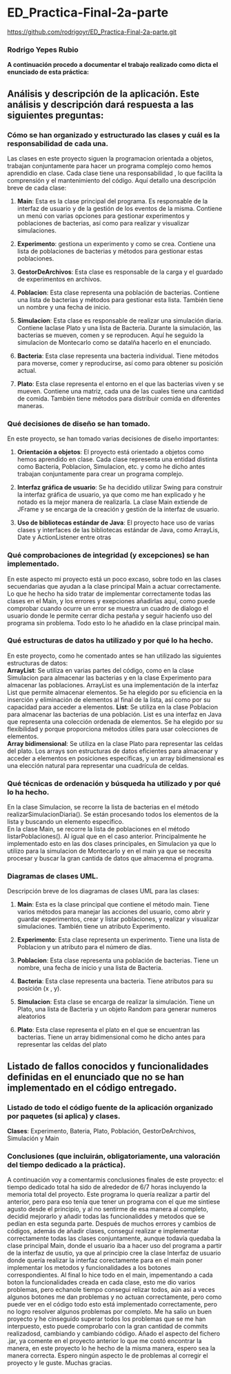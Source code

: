 # ED_Practica-Final-2a-parte
https://github.com/rodrigoyr/ED_Practica-Final-2a-parte.git
### Rodrigo Yepes Rubio
**A continuación procedo a documentar el trabajo realizado como dicta el enunciado de esta práctica:**
## Análisis y descripción de la aplicación. Este análisis y descripción dará respuesta a las siguientes preguntas:
### Cómo se han organizado y estructurado las clases y cuál es la responsabilidad de cada una.
Las clases en este proyecto siguen la programacion orientada a objetos, trabajan conjuntamente para hacer un programa complejo como hemos aprendidio en clase. Cada clase tiene una responsabilidad , lo que facilita la comprensión y el mantenimiento del código. Aquí detallo una descripción breve de cada clase:

1. **Main**: Esta es la clase principal del programa. Es responsable de la interfaz de usuario y de la gestión de los eventos de la misma. Contiene un menú con varias opciones para gestionar experimentos y poblaciones de bacterias, así como para realizar y visualizar simulaciones.

2. **Experimento**: gestiona un experimento y como se crea. Contiene una lista de poblaciones de bacterias y métodos para gestionar estas poblaciones.

3. **GestorDeArchivos**: Esta clase es responsable de la carga y el guardado de experimentos en archivos.

4. **Poblacion**: Esta clase representa una población de bacterias. Contiene una lista de bacterias y métodos para gestionar esta lista. También tiene un nombre y una fecha de inicio.

5. **Simulacion**: Esta clase es responsable de realizar una simulación diaria. Contiene laclase Plato y una lista de Bacteria. Durante la simulación, las bacterias se mueven, comen y se reproducen. Aquí he seguido la simulacion de Montecarlo como se datalña hacerlo en el enunciado.

6. **Bacteria**: Esta clase representa una bacteria individual. Tiene métodos para moverse, comer y reproducirse, así como para obtener su posición actual.

7. **Plato**: Esta clase representa el entorno en el que las bacterias viven y se mueven. Contiene una matriz, cada una de las cuales tiene una cantidad de comida. También tiene métodos para distribuir comida en diferentes maneras.
   
### Qué decisiones de diseño se han tomado.
En este proyecto, se han tomado varias decisiones de diseño importantes:
1. **Orientación a objetos**: El proyecto está orientado a objetos como hemos aprendido en clase. Cada clase representa una entidad distinta como Bacteria, Poblacion, Simulacion, etc. y como he dicho antes trabajan conjuntamente para crear un programa complejo.

2. **Interfaz gráfica de usuario**: Se ha decidido utilizar Swing para construir la interfaz gráfica de usuario, ya que como me han explicado y he notado es la mejor manera de realizarla. La clase Main extiende de JFrame y se encarga de la creación y gestión de la interfaz de usuario.

3. **Uso de bibliotecas estándar de Java**: El proyecto hace uso de varias clases y interfaces de las bibliotecas estándar de Java, como ArrayLis, Date y ActionListener entre otras

### Qué comprobaciones de integridad (y excepciones) se han implementado.
En este aspecto mi proyecto está un poco excaso, sobre todo en las clases secuendarias que ayudan a la clase principal Main a actuar correctamente. Lo que he hecho ha sido tratar de implementar correctamente todas las clases en el Main, y los errores y exepciones añadirlas aquí, como puede comprobar cuando ocurre un error se muestra un cuadro de dialogo el usuario donde le permite cerrar dicha pestaña y seguir hacienfo uso del programa sin problema. Todo esto lo he añadido en la clase principal main.

### Qué estructuras de datos ha utilizado y por qué lo ha hecho.
En este proyecto, como he comentado antes se han utilizado las siguientes estructuras de datos:  
**ArrayList**: Se utiliza en varias partes del código, como en la clase Simulacion para almacenar las bacterias y en la clase Experimento para almacenar las poblaciones. ArrayList es una implementación de la interfaz List que permite almacenar elementos. Se ha elegido por su eficiencia en la inserción y eliminación de elementos al final de la lista, así como por su capacidad para acceder a elementos.
**List**: Se utiliza en la clase Poblacion para almacenar las bacterias de una población. List es una interfaz en Java que representa una colección ordenada de elementos. Se ha elegido por su flexibilidad y porque proporciona métodos útiles para usar colecciones de elementos.  
**Array bidimensional**: Se utiliza en la clase Plato para representar las celdas del plato. Los arrays son estructuras de datos eficientes para almacenar y acceder a elementos en posiciones específicas, y un array bidimensional es una elección natural para representar una cuadrícula de celdas.  

### Qué técnicas de ordenación y búsqueda ha utilizado y por qué lo ha hecho.
En la clase Simulacion, se recorre la lista de bacterias en el método realizarSimulacionDiaria(). Se están procesando todos los elementos de la lista y buscando un elemento específico.  
En la clase Main, se recorre la lista de poblaciones en el método listarPoblaciones(). Al igual que en el caso anterior.
Principalmente he implementado esto en las dos clases principales, en Simulacion ya que lo utilizo para la simulacion de Montecarlo y en el main ya que se necesita procesar y buscar la gran cantida de datos que almacemna el programa.

### Diagramas de clases UML.
Descripción breve de los diagramas de clases UML para las clases:

1. **Main**: Esta es la clase principal que contiene el método main. Tiene varios métodos para manejar las acciones del usuario, como abrir y guardar experimentos, crear y listar poblaciones, y realizar y visualizar simulaciones. También tiene un atributo Experimento.

2. **Experimento**: Esta clase representa un experimento. Tiene una lista de Poblacion y un atributo para el número de días.

3. **Poblacion**: Esta clase representa una población de bacterias. Tiene un nombre, una fecha de inicio y una lista de Bacteria.

4. **Bacteria**: Esta clase representa una bacteria. Tiene atributos para su posición (x , y).

5. **Simulacion**: Esta clase se encarga de realizar la simulación. Tiene un Plato, una lista de Bacteria y un objeto Random para generar numeros aleatorios

6. **Plato**: Esta clase representa el plato en el que se encuentran las bacterias. Tiene un array bidimensional como he dicho antes para representar las celdas del plato

## Listado de fallos conocidos y funcionalidades definidas en el enunciado que no se han implementado en el código entregado.
### Listado de todo el código fuente de la aplicación organizado por paquetes (si aplica) y clases.
**Clases**: Experimento, Bateria, Plato, Población, GestorDeArchivos, Simulación y Main
### Conclusiones (que incluirán, obligatoriamente, una valoración del tiempo dedicado a la práctica).
A continuación voy a comentarmis conclusiones finales de este proyecto: el tiempo dedicado total ha sido de alrededor de 6/7 horas incluyendo la memoria total del proyecto. Este programa lo quería realizar a partir del anterior, pero para eso tenía que tener un programa con el que me sintiese agusto desde el principio, y al no sentirme de esa manera al completo, decidid mejorarlo y añadir todas las funcionaliddes y metodos que se pedían en esta segunda parte. Después de muchos errores y cambios de códigos, además de añadir clases, conseguí realizar e implementar correctamente todas las clases conjuntamente, aunque todavía quedaba la clase principal Main, donde el usuario iba a hacer uso del programa a partir de la interfaz de usutio, ya que al principio cree la clase Interfaz de usuario donde quería realizar la interfaz corectamente para en el main poner implementar los metodos y funcionalidades a los botones correspondientes. Al final lo hice todo en el main, impementando a cada boton la funcionalidades creada en cada clase, esto me dio varios problemas, pero echanole tiempo consegui relizar todos, aún así a veces algunos botones me dan problemas y no actuan correctamente, pero como puede ver en el código todo esto está implementado correctamente, pero no logro resolver algunos problemas por completo. Me ha salio un buen proyecto y he cinseguido superar todos los problemas que se me han interpuesto, esto puede comprobarlo con la gran cantidad de commits realizadosd, cambiando y cambiando código. Añado el aspecto del fichero .jar, ya comente en el proyecto anterior lo que me costó encontrar la manera, en este proyecto lo he hecho de la misma manera, espero sea la manera correcta. Espero ningún aspecto le de problemas al corregir el proyecto y le guste. Muchas gracias.
